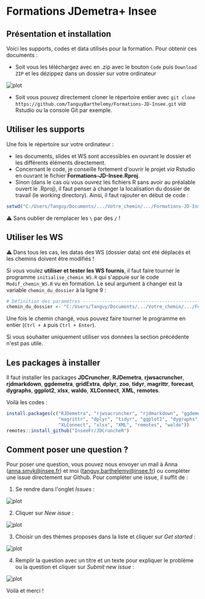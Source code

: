 # Formations JDemetra+ Insee

## Présentation et installation
Voici les supports, codes et data utilisés pour la formation. Pour obtenir ces documents :

- Soit vous les téléchargez avec en .zip avec le bouton `Code` puis `Download ZIP` et les dézippez dans un dossier sur votre ordinateur

![plot](https://github.com/TanguyBarthelemy/Formations-JD-Insee/blob/main/img/code_button.png?raw=true)
 
- Soit vous pouvez directement cloner le répertoire entier avec `git clone https://github.com/TanguyBarthelemy/Formations-JD-Insee.git` *via* Rstudio ou la console Git par exemple. 

## Utiliser les supports
Une fois le répertoire sur votre ordinateur :

* les documents, slides et WS sont accessibles en ouvrant le dossier et les différents éléments directement.
* Concernant le code, je conseille fortement d'ouvrir le projet *via* Rstudio en ouvrant le fichier **Formations-JD-Insee.Rproj**.
* Sinon (dans le cas où vous ouvrez les fichiers R sans avoir au préalable ouvert le .Rproj), il faut penser à changer la localisation du dossier de travail (le working directory). Ainsi, il faut rajouter en début de code :
 
```r
setwd("C:/Users/Tanguy/Documents/.../Votre_chemin/.../Formations-JD-Insee-main/")
```

⚠️ Sans oublier de remplacer les `\` par des `/` !

## Utiliser les WS
⚠️ Dans tous les cas, les datas des WS (dossier data) ont été déplacés et les chemins doivent être modifiés ! 

Si vous voulez **utiliser et tester les WS fournis**, il faut faire tourner le programme `initialise_chemin_WS.R` qui s'appuie sur le code `Modif_chemin_WS.R` vu en formation.
Le seul argument à changer est la variable `chemin_du_dossier` à la ligne 9 :

```r
# Définition des paramètres ----------------------------------------------------
chemin_du_dossier <- "C:/Users/Tanguy/Documents/.../Votre_chemin/.../Formations-JD-Insee-main/"
```
Une fois le chemin changé, vous pouvez faire tourner le programme en entier (`Ctrl + A` puis `Ctrl + Enter`).

Si vous souhaiter uniquement utiliser vos données la section précédente n'est pas utile.

## Les packages à installer

Il faut installer les packages **JDCruncher**, **RJDemetra**, **rjwsacruncher**, **rjdmarkdown**, **ggdemetra**, **gridExtra**, **dplyr**, **zoo**, **tidyr**, **magrittr**, **forecast**, **dygraphs**, **ggplot2**, **xlsx**, **waldo**, **XLConnect**, **XML**, **remotes**.

Voilà les codes :
```r
install.packages(c("RJDemetra", "rjwsacruncher", "rjdmarkdown", "ggdemetra", "forecast", "zoo", 
                   "magrittr", "dplyr", "tidyr", "ggplot2", "dygraphs", "gridExtra", 
                   "XLConnect", "xlsx", "XML", "remotes", "waldo"))
remotes::install_github("InseeFr/JDCruncheR")
```

## Comment poser une question ?

Pour poser une question, vous pouvez nous envoyer un mail à Anna (anna.smyk@insee.fr) et moi (tanguy.barthelemy@insee.fr) ou compléter une issue directement sur Github.
Pour compléter une issue, il suffit de :

1. Se rendre dans l'onglet *Issues* :

![plot](https://github.com/TanguyBarthelemy/Formations-JD-Insee/blob/main/img/issue_panel.png?raw=true)

2. Cliquer sur *New issue* :

![plot](https://github.com/TanguyBarthelemy/Formations-JD-Insee/blob/main/img/create_issue.png?raw=true)

3. Choisir un des thèmes proposés dans la liste et cliquer sur *Get started* :

![plot](https://github.com/TanguyBarthelemy/Formations-JD-Insee/blob/main/img/choose_issue.png?raw=true)

4. Remplir la question avec un titre et un texte pour expliquer le problème ou la question et cliquer sur *Submit new issue* :

![plot](https://github.com/TanguyBarthelemy/Formations-JD-Insee/blob/main/img/complete_issue.png?raw=true)

Voilà et merci !

